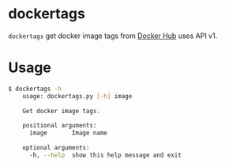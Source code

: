 # dockertags 
`dockertags` get docker image tags from [Docker Hub](https://hub.docker.com) uses API v1.

# Usage
```bash
$ dockertags -h
    usage: dockertags.py [-h] image
    
    Get docker image tags.
    
    positional arguments:
      image       Image name
    
    optional arguments:
      -h, --help  show this help message and exit
```
